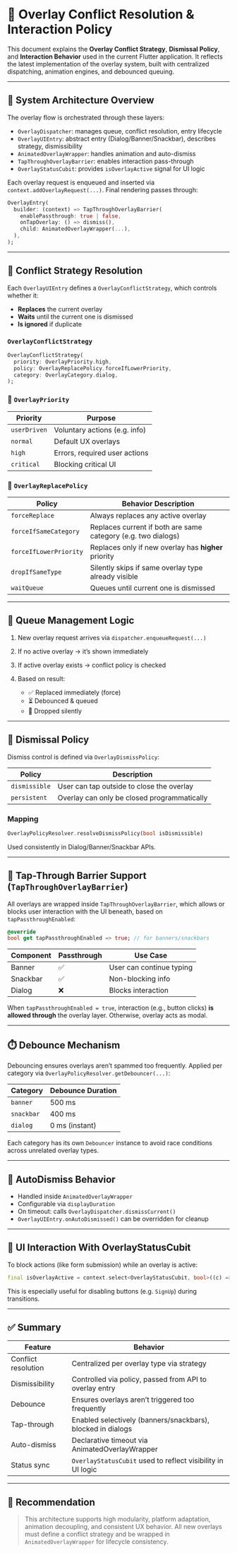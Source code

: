 # 🧠 Overlay Conflict Resolution & Interaction Policy

This document explains the **Overlay Conflict Strategy**, **Dismissal Policy**, and **Interaction Behavior** used
 in the current Flutter application. It reflects the latest implementation of the overlay system, 
built with centralized dispatching, animation engines, and debounced queuing.

---

## 🧩 System Architecture Overview

The overlay flow is orchestrated through these layers:

* `OverlayDispatcher`: manages queue, conflict resolution, entry lifecycle
* `OverlayUIEntry`: abstract entry (Dialog/Banner/Snackbar), describes strategy, dismissibility
* `AnimatedOverlayWrapper`: handles animation and auto-dismiss
* `TapThroughOverlayBarrier`: enables interaction pass-through
* `OverlayStatusCubit`: provides `isOverlayActive` signal for UI logic

Each overlay request is enqueued and inserted via `context.addOverlayRequest(...)`. Final rendering passes through:

```dart
OverlayEntry(
  builder: (context) => TapThroughOverlayBarrier(
    enablePassthrough: true | false,
    onTapOverlay: () => dismiss(),
    child: AnimatedOverlayWrapper(...),
  ),
);
```

---

## 🧭 Conflict Strategy Resolution

Each `OverlayUIEntry` defines a `OverlayConflictStrategy`, which controls whether it:

* **Replaces** the current overlay
* **Waits** until the current one is dismissed
* **Is ignored** if duplicate

### `OverlayConflictStrategy`

```dart
OverlayConflictStrategy(
  priority: OverlayPriority.high,
  policy: OverlayReplacePolicy.forceIfLowerPriority,
  category: OverlayCategory.dialog,
);
```

### 🔺 `OverlayPriority`

| Priority     | Purpose                       |
| ------------ | ----------------------------- |
| `userDriven` | Voluntary actions (e.g. info) |
| `normal`     | Default UX overlays           |
| `high`       | Errors, required user actions |
| `critical`   | Blocking critical UI          |

### 🔁 `OverlayReplacePolicy`

| Policy                 | Behavior Description                                          |
| ---------------------- | ------------------------------------------------------------- |
| `forceReplace`         | Always replaces any active overlay                            |
| `forceIfSameCategory`  | Replaces current if both are same category (e.g. two dialogs) |
| `forceIfLowerPriority` | Replaces only if new overlay has **higher** priority          |
| `dropIfSameType`       | Silently skips if same overlay type already visible           |
| `waitQueue`            | Queues until current one is dismissed                         |

---

## 🔄 Queue Management Logic

1. New overlay request arrives via `dispatcher.enqueueRequest(...)`
2. If no active overlay → it’s shown immediately
3. If active overlay exists → conflict policy is checked
4. Based on result:

   * ✅ Replaced immediately (force)
   * ⏳ Debounced & queued
   * 🚫 Dropped silently

---

## 🧼 Dismissal Policy

Dismiss control is defined via `OverlayDismissPolicy`:

| Policy        | Description                                 |
| ------------- | ------------------------------------------- |
| `dismissible` | User can tap outside to close the overlay   |
| `persistent`  | Overlay can only be closed programmatically |

### Mapping

```dart
OverlayPolicyResolver.resolveDismissPolicy(bool isDismissible)
```

Used consistently in Dialog/Banner/Snackbar APIs.

---

## 🫥 Tap-Through Barrier Support (`TapThroughOverlayBarrier`)

All overlays are wrapped inside `TapThroughOverlayBarrier`, which allows or blocks user interaction 
with the UI beneath, based on `tapPassthroughEnabled`:

```dart
@override
bool get tapPassthroughEnabled => true; // for banners/snackbars
```

| Component | Passthrough | Use Case                 |
| --------- | ----------- | ------------------------ |
| Banner    | ✅           | User can continue typing |
| Snackbar  | ✅           | Non-blocking info        |
| Dialog    | ❌           | Blocks interaction       |

When `tapPassthroughEnabled = true`, interaction (e.g., button clicks) **is allowed through** the overlay layer.
Otherwise, overlay acts as modal.

---

## ⏱️ Debounce Mechanism

Debouncing ensures overlays aren’t spammed too frequently. Applied per category via `OverlayPolicyResolver.getDebouncer(...)`:

| Category   | Debounce Duration |
| ---------- | ----------------- |
| `banner`   | 500 ms            |
| `snackbar` | 400 ms            |
| `dialog`   | 0 ms (instant)    |

Each category has its own `Debouncer` instance to avoid race conditions across unrelated overlay types.

---

## 🔁 AutoDismiss Behavior

* Handled inside `AnimatedOverlayWrapper`
* Configurable via `displayDuration`
* On timeout: calls `OverlayDispatcher.dismissCurrent()`
* `OverlayUIEntry.onAutoDismissed()` can be overridden for cleanup

---

## 📶 UI Interaction With OverlayStatusCubit

To block actions (like form submission) while an overlay is active:

```dart
final isOverlayActive = context.select<OverlayStatusCubit, bool>((c) => c.state);
```

This is especially useful for disabling buttons (e.g. `SignUp`) during transitions.

---

## ✅ Summary

| Feature             | Behavior                                                    |
| ------------------- | ----------------------------------------------------------- |
| Conflict resolution | Centralized per overlay type via strategy                   |
| Dismissibility      | Controlled via policy, passed from API to overlay entry     |
| Debounce            | Ensures overlays aren’t triggered too frequently            |
| Tap-through         | Enabled selectively (banners/snackbars), blocked in dialogs |
| Auto-dismiss        | Declarative timeout via AnimatedOverlayWrapper              |
| Status sync         | `OverlayStatusCubit` used to reflect visibility in UI logic |

---

## 🧪 Recommendation

> This architecture supports high modularity, platform adaptation, animation decoupling, and consistent UX behavior.
 All new overlays must define a conflict strategy and be wrapped in `AnimatedOverlayWrapper` for lifecycle consistency.
